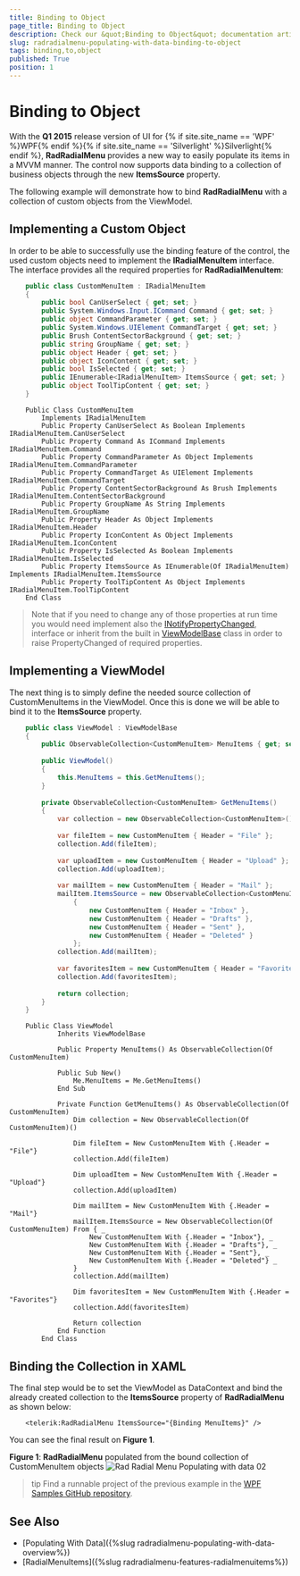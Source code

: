 ```yaml
---
title: Binding to Object
page_title: Binding to Object
description: Check our &quot;Binding to Object&quot; documentation article for the RadRadialMenu {{ site.framework_name }} control.
slug: radradialmenu-populating-with-data-binding-to-object
tags: binding,to,object
published: True
position: 1
---
```


# Binding to Object

With the __Q1 2015__ release version of UI for {% if site.site_name == 'WPF' %}WPF{% endif %}{% if site.site_name == 'Silverlight' %}Silverlight{% endif %}, __RadRadialMenu__ provides a new way to easily populate its items in a MVVM manner. The control now supports data binding to a collection of business objects through the new __ItemsSource__ property. 

The following example will demonstrate how to bind __RadRadialMenu__ with a collection of custom objects from the ViewModel.

## Implementing a Custom Object

In order to be able to successfully use the binding feature of the control, the used custom objects need to implement the __IRadialMenuItem__ interface. The interface provides all the required properties for __RadRadialMenuItem__:


```C#
	public class CustomMenuItem : IRadialMenuItem
	{
	    public bool CanUserSelect { get; set; }
	    public System.Windows.Input.ICommand Command { get; set; }
	    public object CommandParameter { get; set; }
	    public System.Windows.UIElement CommandTarget { get; set; }
	    public Brush ContentSectorBackground { get; set; }
	    public string GroupName { get; set; }
	    public object Header { get; set; }
	    public object IconContent { get; set; }
	    public bool IsSelected { get; set; }
	    public IEnumerable<IRadialMenuItem> ItemsSource { get; set; }
	    public object ToolTipContent { get; set; }
	}
```


```VB.NET
	Public Class CustomMenuItem
	    Implements IRadialMenuItem
	    Public Property CanUserSelect As Boolean Implements IRadialMenuItem.CanUserSelect
	    Public Property Command As ICommand Implements IRadialMenuItem.Command
	    Public Property CommandParameter As Object Implements IRadialMenuItem.CommandParameter
	    Public Property CommandTarget As UIElement Implements IRadialMenuItem.CommandTarget
	    Public Property ContentSectorBackground As Brush Implements IRadialMenuItem.ContentSectorBackground
	    Public Property GroupName As String Implements IRadialMenuItem.GroupName
	    Public Property Header As Object Implements IRadialMenuItem.Header
	    Public Property IconContent As Object Implements IRadialMenuItem.IconContent
	    Public Property IsSelected As Boolean Implements IRadialMenuItem.IsSelected
	    Public Property ItemsSource As IEnumerable(Of IRadialMenuItem) Implements IRadialMenuItem.ItemsSource
	    Public Property ToolTipContent As Object Implements IRadialMenuItem.ToolTipContent
	End Class
```

>Note that if you need to change any of those properties at run time you would need implement also the [INotifyPropertyChanged](https://msdn.microsoft.com/en-us/library/system.componentmodel.inotifypropertychanged%28v=vs.110%29.aspx), interface or inherit from the built in [ViewModelBase](https://docs.telerik.com/devtools/wpf/api/telerik.windows.controls.viewmodelbase) class in order to raise PropertyChanged of required properties.

## Implementing a ViewModel

The next thing is to simply define the needed source collection of CustomMenuItems in the ViewModel. Once this is done we will be able to bind it to the __ItemsSource__ property. 


```C#
	public class ViewModel : ViewModelBase
	{
	    public ObservableCollection<CustomMenuItem> MenuItems { get; set; }
	
	    public ViewModel()
	    {
	        this.MenuItems = this.GetMenuItems();
	    }
	
	    private ObservableCollection<CustomMenuItem> GetMenuItems()
	    {
	        var collection = new ObservableCollection<CustomMenuItem>();
	
	        var fileItem = new CustomMenuItem { Header = "File" };
	        collection.Add(fileItem);
	
	        var uploadItem = new CustomMenuItem { Header = "Upload" };
	        collection.Add(uploadItem);
	
	        var mailItem = new CustomMenuItem { Header = "Mail" };
	        mailItem.ItemsSource = new ObservableCollection<CustomMenuItem>
				{
					new CustomMenuItem { Header = "Inbox" },
					new CustomMenuItem { Header = "Drafts" },
					new CustomMenuItem { Header = "Sent" },
					new CustomMenuItem { Header = "Deleted" }
				};
	        collection.Add(mailItem);
	
	        var favoritesItem = new CustomMenuItem { Header = "Favorites" };
	        collection.Add(favoritesItem);
	
	        return collection;
	    }
	}
```


```VB.NET
	Public Class ViewModel
	        Inherits ViewModelBase
	
	        Public Property MenuItems() As ObservableCollection(Of CustomMenuItem)
	
	        Public Sub New()
	            Me.MenuItems = Me.GetMenuItems()
	        End Sub
	
	        Private Function GetMenuItems() As ObservableCollection(Of CustomMenuItem)
	            Dim collection = New ObservableCollection(Of CustomMenuItem)()
	
	            Dim fileItem = New CustomMenuItem With {.Header = "File"}
	            collection.Add(fileItem)
	
	            Dim uploadItem = New CustomMenuItem With {.Header = "Upload"}
	            collection.Add(uploadItem)
	
	            Dim mailItem = New CustomMenuItem With {.Header = "Mail"}
	            mailItem.ItemsSource = New ObservableCollection(Of CustomMenuItem) From { _
	                New CustomMenuItem With {.Header = "Inbox"}, _
	                New CustomMenuItem With {.Header = "Drafts"}, _
	                New CustomMenuItem With {.Header = "Sent"}, _
	                New CustomMenuItem With {.Header = "Deleted"} _
	            }
	            collection.Add(mailItem)
	
	            Dim favoritesItem = New CustomMenuItem With {.Header = "Favorites"}
	            collection.Add(favoritesItem)
	
	            Return collection
	        End Function
	    End Class
```

## Binding the Collection in XAML

The final step would be to set the ViewModel as DataContext and bind the already created collection to the __ItemsSource__ property of __RadRadialMenu__ as shown below:


```XAML
	<telerik:RadRadialMenu ItemsSource="{Binding MenuItems}" />
```

You can see the final result on __Figure 1__.

__Figure 1__: __RadRadialMenu__ populated from the bound collection of CustomMenuItem objects
![Rad Radial Menu Populating with data 02](images/RadRadialMenu_Populating_with_data_02.png)

>tip Find a runnable project of the previous example in the [WPF Samples GitHub repository](https://github.com/telerik/xaml-sdk/tree/master/RadialMenu/BindingItemsSource).      

## See Also  
 * [Populating With Data]({%slug radradialmenu-populating-with-data-overview%}) 
 * [RadialMenuItems]({%slug radradialmenu-features-radialmenuitems%})